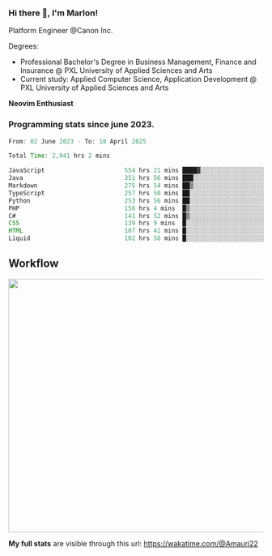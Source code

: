 
### Hi there 👋, I'm Marlon!

Platform Engineer @Canon Inc.

Degrees: 
- Professional Bachelor's Degree in Business Management, Finance and Insurance @ PXL University of Applied Sciences and Arts
- Current study: Applied Computer Science, Application Development @ PXL University of Applied Sciences and Arts

**Neovim Enthusiast**

### Programming stats since june 2023.
<!--START_SECTION:waka-->

```java
From: 02 June 2023 - To: 18 April 2025

Total Time: 2,941 hrs 2 mins

JavaScript                      554 hrs 21 mins ████▓░░░░░░░░░░░░░░░░░░░░   18.42 %
Java                            351 hrs 56 mins ███░░░░░░░░░░░░░░░░░░░░░░   11.70 %
Markdown                        275 hrs 54 mins ██▒░░░░░░░░░░░░░░░░░░░░░░   09.17 %
TypeScript                      257 hrs 50 mins ██░░░░░░░░░░░░░░░░░░░░░░░   08.57 %
Python                          253 hrs 56 mins ██░░░░░░░░░░░░░░░░░░░░░░░   08.44 %
PHP                             156 hrs 4 mins  █▒░░░░░░░░░░░░░░░░░░░░░░░   05.19 %
C#                              141 hrs 52 mins █▒░░░░░░░░░░░░░░░░░░░░░░░   04.72 %
CSS                             139 hrs 9 mins  █░░░░░░░░░░░░░░░░░░░░░░░░   04.63 %
HTML                            107 hrs 41 mins █░░░░░░░░░░░░░░░░░░░░░░░░   03.58 %
Liquid                          102 hrs 58 mins █░░░░░░░░░░░░░░░░░░░░░░░░   03.42 %
```

<!--END_SECTION:waka-->

## Workflow
<a href="https://wakatime.com"><img width="750" height="500" src="https://wakatime.com/share/@Amauri22/c9755ad7-b574-44e4-a9ee-ddb3582724ea.png" /></a>

**My full stats** are visible through this url: https://wakatime.com/@Amauri22
